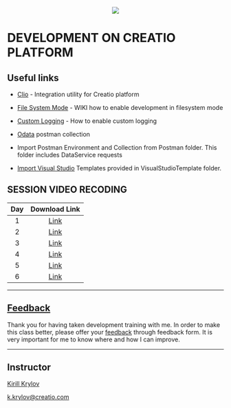 <p align="center">
    <a href="https://www.creatio.com/">
            <img src="https://github.com/kirillkrylov/ImagesAndPages/wiki/Img/accelerateBannerBlue.png">
    </a>
</p>

# DEVELOPMENT ON CREATIO PLATFORM

## Useful links
- [Clio][clio] - Integration utility for Creatio platform
- [File System Mode][fsmode] - WIKI how to enable development in filesystem mode
- [Custom Logging][nlog] - How to enable custom logging


- [Odata] postman collection
- Import Postman Environment and Collection from Postman folder. This folder includes DataService requests
- [Import Visual Studio][vsTpl] Templates provided in VisualStudioTemplate folder.


## SESSION VIDEO RECODING
|Day|Download Link|
|:--:|:--:|
|1|[Link][d1v]|
|2|[Link][d2v]|
|3|[Link][d3v]|
|4|[Link][d4v]|
|5|[Link][d5v]|
|6|[Link][d6v]|
<!-- 
|7|[Link][d7v]|
|8|[Link][d8v]|
 -->


---
## [Feedback][feedBackForm]
Thank you for having taken development training with me. In order to make this class better, please offer your [feedback][feedBackForm] through feedback form. It is very important for me to know where and how I can improve.

---
## Instructor
[Kirill Krylov][about]


<a href="mailto:k.krylov@creatio.com">k.krylov@creatio.com</a><br />


<!-- Named Links -->
[d1v]: https://creatio-global.zoom.us/rec/share/_KOMXTJtmzP3HekC1652Q5mviaPLW7p4_Y48SbRjAn0iew2sdT_fIFcoHTqzYI0W.evRXB-nGyKSYXTXu
[d2v]: https://creatio-global.zoom.us/rec/share/DtuUa2Zf_qLRc86PIYAFuMBbEAxrgsQBgAtGVhmkVS1L_UdVWEu9FCtxjGnVaedM.OCJTq0u7EVSTSBRE
[d3v]: https://creatio-global.zoom.us/rec/share/QkxousJJByqvXAhXHmOTyg1Mor212KNYQEBM2f5L8Bbm5_KGSI-z6brh1UZuaLZ9.ihaPd-77NwYPOFAn
[d4v]: https://creatio-global.zoom.us/rec/share/fpYqRzrGo7uu59u4eGFxxOXmrWmdKOdGihdmT7zotnA5kfnTtKlJZ03jnHC6ss68.Mv4ws6SeICzjWuYJ
[d5v]: https://creatio-global.zoom.us/rec/share/c42-DtLiceZCwZ1Kab06aW-o8EuQh4lb5-Yz-TXn55FHT33l97h8WqlvAETenggT.tRDcYovmefw0ngvw
[d6v]: https://creatio-global.zoom.us/rec/share/40narUU3s-0lm05KQijj4dl_8Vfk8xNC4URVwbN0LCN4ZPKwKPopNK8F-72thEik.nITZXt29rN5u0C1F
<!-- Video 
[d7v]: 
[d8v]: 
Links -->


<!-- Links -->
[clio]:https://github.com/Advance-Technologies-Foundation/clio
[fsmode]:https://github.com/Academy-Creatio/TrainingProgramm/wiki/Enable-development-in-FileSystem-Mode
[nlog]:https://github.com/Academy-Creatio/TrainingProgramm/wiki/Custom-Logging-with-NLog
[oData]:https://documenter.getpostman.com/view/10204500/SztHX5Qb?version=latest
[vsTpl]:https://docs.microsoft.com/en-us/visualstudio/ide/how-to-create-item-templates?view=vs-2019


[feedBackForm]:https://forms.office.com/Pages/ResponsePage.aspx?id=-6Jce0OmhUOLOTaTQnDHFs1n4KjdfnVBtjvFqBN3Vk9URDFXRUhaNko1Rk9ONlQ5RkFETUYzNVY1Ri4u
[about]:https://github.com/kirillkrylov/ImagesAndPages/wiki/Kirill-Krylov,-CPA
